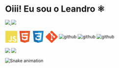   <h1 align="lefth">
    Oiii! Eu sou o Leandro ⚛️
  </h1>
  
</div>

<div align="lefth">
  <a href="https://github.com/duribeiro">
    <img height="200em" src="https://github-readme-stats.vercel.app/api?username=Leandro-Muller&count_private=true&include_all_commits=true&show_icons=true&theme=dracula&hide_border=false&show_owner=true"/>
    <img height="200em" src="https://github-readme-stats.vercel.app/api/top-langs/?username=Leandro-Muller&theme=dracula&hide_border=false&&layout=compact"/>
  </a>
</div>

<div align="lefthr" valign="top"><br>
  
 
  <img align="center" alt="Js" height="40" width="40" src="https://raw.githubusercontent.com/devicons/devicon/master/icons/javascript/javascript-plain.svg">
  <img align="center" alt="HTML" height="40" width="40" src="https://raw.githubusercontent.com/devicons/devicon/master/icons/html5/html5-original.svg">
  <img align="center" alt="CSS" height="40" width="40" src="https://raw.githubusercontent.com/devicons/devicon/master/icons/css3/css3-original.svg">
  <img align="center" alt="git" height="40" width="40" src="https://raw.githubusercontent.com/devicons/devicon/master/icons/git/git-original.svg">
  <img align="center" alt="github" height="40" width="40" src="https://cdn.jsdelivr.net/gh/devicons/devicon@latest/icons/github/github-original.svg">
  <img align="center" alt="github" height="40" width="40" src="https://cdn.jsdelivr.net/gh/devicons/devicon@latest/icons/unity/unity-original.svg">
  <img align="center" alt="github" height="40" width="40" src="https://cdn.jsdelivr.net/gh/devicons/devicon@latest/icons/csharp/csharp-original.svg">
  
</div><br>

<div align="lefth">
  <a href="https://www.instagram.com/leandro_muller20/" target="_blank"><img src="https://img.shields.io/badge/-Instagram-%23E4405F?style=for-the-badge&logo=instagram&logoColor=white" target="_blank"></a>
  <a href="https://www.linkedin.com/in/leandro-jose-muller-dos-santos/" target="_blank"><img src="https://img.shields.io/badge/-LinkedIn-%230077B5?style=for-the-badge&logo=linkedin&logoColor=white" target="_blank"></a> 

</div>

<div align="lefth">

  ![Snake animation](https://github.com/danielbped/danielbped/blob/output/github-contribution-grid-snake.svg)
  
</div>
